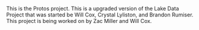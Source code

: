 This is the Protos project. This is a upgraded version of the Lake Data Project that was started be Will Cox, Crystal Lyliston, and Brandon Rumiser.
This project is being worked on by Zac Miller and Will Cox.